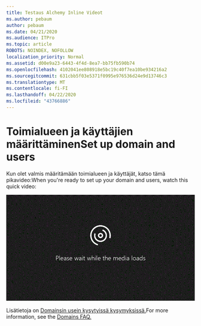 ```yaml
---
title: Testaus Alchemy Inline Videot
ms.author: pebaum
author: pebaum
ms.date: 04/21/2020
ms.audience: ITPro
ms.topic: article
ROBOTS: NOINDEX, NOFOLLOW
localization_priority: Normal
ms.assetid: d00e9a23-6443-4f4d-8ea7-bb75fb590b74
ms.openlocfilehash: 4102041ee808918e5bc19c40f7ea10be934216a2
ms.sourcegitcommit: 631cbb5f03e5371f0995e976536d24e9d13746c3
ms.translationtype: MT
ms.contentlocale: fi-FI
ms.lasthandoff: 04/22/2020
ms.locfileid: "43766886"
---
```

# <a name="set-up-domain-and-users"></a><span data-ttu-id="3c961-102">Toimialueen ja käyttäjien määrittäminen</span><span class="sxs-lookup"><span data-stu-id="3c961-102">Set up domain and users</span></span>

<span data-ttu-id="3c961-103">Kun olet valmis määritämään toimialueen ja käyttäjät, katso tämä pikavideo:</span><span class="sxs-lookup"><span data-stu-id="3c961-103">When you're ready to set up your domain and users, watch this quick video:</span></span>
  
![Selaimesi ei tue videota.](media/MSN_Video_Widget.gif)
  
<span data-ttu-id="3c961-106">Lisätietoja on [Domainsin usein kysytyissä kysymyksissä.](https://docs.microsoft.com/office365/admin/setup/domains-faq)</span><span class="sxs-lookup"><span data-stu-id="3c961-106">For more information, see the [Domains FAQ.](https://docs.microsoft.com/office365/admin/setup/domains-faq)</span></span>